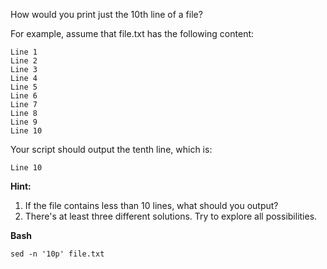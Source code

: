 How would you print just the 10th line of a file?

For example, assume that file.txt has the following content:

```
Line 1
Line 2
Line 3
Line 4
Line 5
Line 6
Line 7
Line 8
Line 9
Line 10
```
Your script should output the tenth line, which is:

```
Line 10
```

**Hint:**
1. If the file contains less than 10 lines, what should you output?
2. There's at least three different solutions. Try to explore all possibilities.

**Bash**
```
sed -n '10p' file.txt
```